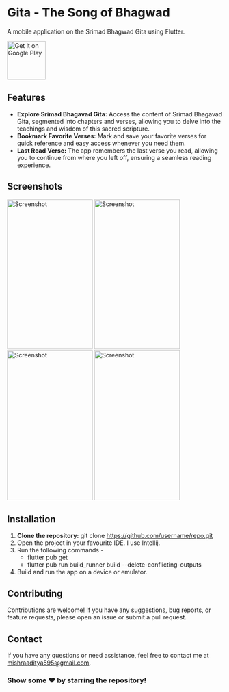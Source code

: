 # Gita - The Song of Bhagwad

A mobile application on the Srimad Bhagwad Gita using Flutter.

<p align="left">
<a href="https://play.google.com/store/apps/details?id=com.sbg" target="_blank">
<img src="https://play.google.com/intl/en_us/badges/images/generic/en-play-badge.png" alt="Get it on Google Play" height="90"/></a>
</p>

## Features
- **Explore Srimad Bhagavad Gita:** Access the content of Srimad Bhagavad Gita, segmented into chapters and verses, allowing you to delve into the teachings and wisdom of this sacred scripture.
- **Bookmark Favorite Verses:** Mark and save your favorite verses for quick reference and easy access whenever you need them.
- **Last Read Verse:** The app remembers the last verse you read, allowing you to continue from where you left off, ensuring a seamless reading experience.

## Screenshots 

<img src="https://play-lh.googleusercontent.com/sZn_qqDk-NuQ9EotKr3YpaNnK-cD07jRQP4nJG3LhvEQ2sjkUmVOoZTM9FYUKAQy47A=w1052-h592-rw" alt="Screenshot" height="350" width="200"/></a>
<img src="https://play-lh.googleusercontent.com/HWnacEi6MhLQR_ohkQO6U1cQBk_3WhnASw8rnW5pPmWNhC8-kBV2c0fLD4LuZsYzovQ=w1052-h592-rw" alt="Screenshot" height="350" width="200"/></a>
<img src="https://play-lh.googleusercontent.com/eoO6XYpuGGPNzDOsbd0AMgxzXrWXsBQqKOuaaFkLoEDx_-dd8R3nThH9Zr5qTrDOa_s=w1052-h592-rw" alt="Screenshot" height="350" width="200"/></a>
<img src="https://play-lh.googleusercontent.com/8GsTO1fPNvuh9TiKzR8ftpIl-uNU-jcQB8LTeczp5yS7Ptba7NDqvFCIqktJMxU6uss=w1052-h592-rw" alt="Screenshot" height="350" width="200"/></a>


## Installation
1. **Clone the repository:**
   git clone https://github.com/username/repo.git
2. Open the project in your favourite IDE. I use Intellij.
3. Run the following commands -
   - flutter pub get
   - flutter pub run build_runner build --delete-conflicting-outputs
4. Build and run the app on a device or emulator.

## Contributing
Contributions are welcome! If you have any suggestions, bug reports, or feature requests, please open an issue or submit a pull request.

## Contact
If you have any questions or need assistance, feel free to contact me at mishraaditya595@gmail.com.

### Show some ❤️ by starring the repository!

[//]: # ([![Stargazers repo roster for @mishraaditya595/Gita-App]&#40;https://reporoster.com/stars/mishraaditya595/Gita-App&#41;]&#40;https://github.com/mishraaditya595/Gita-App/stargazers&#41;)

[//]: # ()
[//]: # ([![Forkers repo roster for @mishraaditya595/Gita-App]&#40;https://reporoster.com/forks/mishraaditya595/Gita-App&#41;]&#40;https://github.com/mishraaditya595/Gita-App/network/members&#41;)
